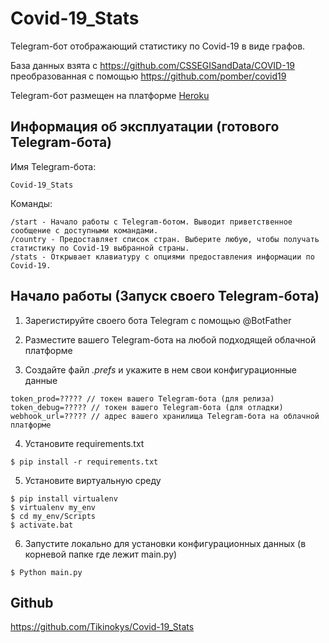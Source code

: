 # Covid-19_Stats

Telegram-бот отображающий статистику по Covid-19 в виде графов.

База данных взята с https://github.com/CSSEGISandData/COVID-19 преобразованная с помощью https://github.com/pomber/covid19

Telegram-бот размещен на платформе [Heroku](https://www.heroku.com/)


Информация об эксплуатации (готового Telegram-бота)
---------
Имя Telegram-бота:
```
Covid-19_Stats
```
Команды:
```
/start - Начало работы с Telegram-ботом. Выводит приветственное сообщение с доступными командами.
/country - Предоставляет список стран. Выберите любую, чтобы получать статистику по Covid-19 выбранной страны.
/stats - Открывает клавиатуру с опциями предоставления информации по Covid-19.
```


Начало работы (Запуск своего Telegram-бота)
---------
1) Зарегистируйте своего бота Telegram с помощью @BotFather

2) Разместите вашего Telegram-бота на любой подходящей облачной платформе

3) Создайте файл *.prefs* и укажите в нем свои конфигурационные данные
```
token_prod=????? // токен вашего Telegram-бота (для релиза)
token_debug=????? // токен вашего Telegram-бота (для отладки)
webhook_url=????? // адрес вашего хранилища Telegram-бота на облачной платформе
```
4) Установите requirements.txt
```
$ pip install -r requirements.txt
```
5) Установите виртуальную среду
```
$ pip install virtualenv
$ virtualenv my_env
$ cd my_env/Scripts
$ activate.bat
```
6) Запустите локально для установки конфигурационных данных (в корневой папке где лежит main.py)
```
$ Python main.py
```


Github
---------
https://github.com/Tikinokys/Covid-19_Stats